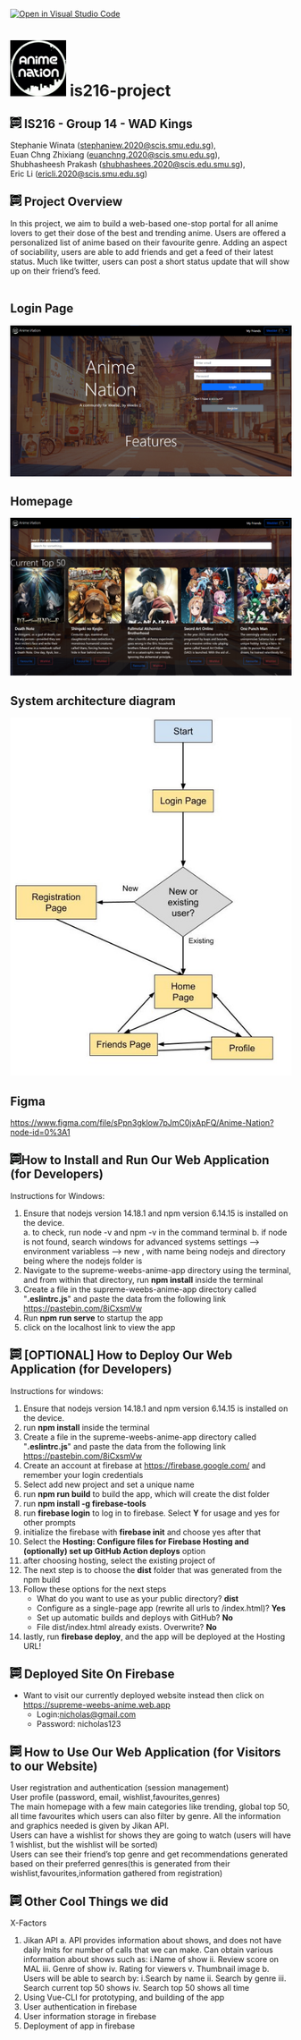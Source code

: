 [![Open in Visual Studio Code](https://classroom.github.com/assets/open-in-vscode-f059dc9a6f8d3a56e377f745f24479a46679e63a5d9fe6f495e02850cd0d8118.svg)](https://classroom.github.com/online_ide?assignment_repo_id=454305&assignment_repo_type=GroupAssignmentRepo)
# <img src="supreme-weebs-anime-app/src/assets/logo.jpg?raw=true" style="width:100px"> is216-project #

## <img src="supreme-weebs-anime-app/src/assets/logo.jpg?raw=true" style="width:20px"> IS216 - Group 14 - WAD Kings ##
<!-- * Please update the above header. For example, it should look like this: **IS216 - Group 123 - Supreme Children**
* Who are your group members? List everyone's full name, SMU email address, and other info you wish to put here.  -->

Stephanie Winata (stephaniew.2020@scis.smu.edu.sg), <br />
Euan Chng Zhixiang (euanchng.2020@scis.smu.edu.sg), <br />
Shubhasheesh Prakash (shubhashees.2020@scis.edu.smu.sg), <br />
Eric Li (ericli.2020@scis.smu.edu.sg) 


## <img src="supreme-weebs-anime-app/src/assets/logo.jpg?raw=true" style="width:20px"> Project Overview ##
<!-- * Describe your project. What is it called? What does it do? Why did you make this web application? Who will benefit from using your web application? Describe your users - who are they? (anyone? or specific target age group or gender? region? country?) -->


In this project, we aim to build a web-based one-stop portal for all anime lovers to get their dose of the best and trending anime. Users are offered a personalized list of anime based on their favourite genre. Adding an aspect of sociability, users are able to add friends and get a feed of their latest status. Much like twitter, users can post a short status update that will show up on their friend’s feed. 
<br />
<br />

## Login Page ##
<img src="/supreme-weebs-anime-app/src/assets/readme/login.png?raw=true">

## Homepage ##
<img src="/supreme-weebs-anime-app/src/assets/readme/homepage.png?raw=true">

<!-- * Feel free to use diagrams and images to describe. For example, if you have a system architecture diagram, please place it here and describe it. If you have a business process diagram, you can also place it here and describe it. -->
## System architecture diagram ##
<img src="/supreme-weebs-anime-app/src/assets/readme/sitemap.jpg?raw=true">

## Figma ##
https://www.figma.com/file/sPpn3gklow7pJmC0jxApFQ/Anime-Nation?node-id=0%3A1
    
## <img src="supreme-weebs-anime-app/src/assets/logo.jpg?raw=true" style="width:20px">How to Install and Run Our Web Application (for Developers) ##
<!-- * If a new developer were to have access to your IS216 project GitHub repo (and subsequently your source code files) and replicate your development environment on his development laptop computer, what are the steps he should take?
* What does he needs to install on his development laptop computer? How can he download your project files and run it on his own computer?
* Provide a step-by-step description of how to get the development environment running. You can choose to do so for at least 1 Operating System (Windows 10 or Mac OS).
* Feel free to use diagrams and images to describe. -->

Instructions for Windows:
1. Ensure that nodejs version 14.18.1 and npm version 6.14.15 is installed on the device. <br />
    a. to check, run node -v and npm -v in the command terminal
    b. if node is not found, search windows for advanced systems settings --> environment variabless --> new , with name being nodejs and directory being where the nodejs folder       is
2. Navigate to the supreme-weebs-anime-app directory using the terminal, and from within that directory,  run **npm install** inside the terminal
3. Create a file in the supreme-weebs-anime-app directory called "**.eslintrc.js**" and paste the data from the following link https://pastebin.com/8iCxsmVw
4. Run **npm run serve** to startup the app
5. click on the localhost link to view the app


## <img src="supreme-weebs-anime-app/src/assets/logo.jpg?raw=true" style="width:20px"> [OPTIONAL] How to Deploy Our Web Application (for Developers) ##
<!-- * As an optional X-factor, did your group deploy your web application to cloud? (e.g. AWS, GCP, Azure, Heroku, Digital Ocean, or similar) If so, provide a step-by-step description of how a developer can deploy your web application
* Feel free to use diagrams and images to describe. -->
Instructions for windows:
1. Ensure that nodejs version 14.18.1 and npm version 6.14.15 is installed on the device.
2. run **npm install** inside the terminal 
3. Create a file in the supreme-weebs-anime-app directory called "**.eslintrc.js**" and paste the data from the following link https://pastebin.com/8iCxsmVw
4. Create an account at firebase at https://firebase.google.com/ and remember your login credentials
5. Select add new project and set a unique name
6. run **npm run build** to build the app, which will create the dist folder
7. run **npm install -g firebase-tools**
8. run **firebase login** to log in to firebase. Select **Y** for usage and yes for other prompts 
9. initialize the firebase with **firebase init** and choose yes after that
10. Select the **Hosting: Configure files for Firebase Hosting and (optionally) set up GitHub Action deploys** option
11. after choosing hosting, select the existing project of <uniue name you have given>
12. The next step is to choose the **dist** folder that was generated from the npm build
13. Follow these options for the next steps
    * What do you want to use as your public directory? **dist**
    * Configure as a single-page app (rewrite all urls to /index.html)? **Yes**
    * Set up automatic builds and deploys with GitHub? **No**
    * File dist/index.html already exists. Overwrite? **No**    
13. lastly, run **firebase deploy**, and the app will be deployed at the Hosting URL!

## <img src="supreme-weebs-anime-app/src/assets/logo.jpg?raw=true" style="width:20px"> Deployed Site On Firebase ##
* Want to visit our currently deployed website instead then click on https://supreme-weebs-anime.web.app
    * Login:nicholas@gmail.com
    * Password: nicholas123

## <img src="supreme-weebs-anime-app/src/assets/logo.jpg?raw=true" style="width:20px"> How to Use Our Web Application (for Visitors to our Website) ##
<!-- * Yay! Your website is READY for visitors!
* Provide a step-by-step description of what the user/visitor can/should do upon visiting your website for the first time.
* It would be wonderful if you could include **screenshot images** of web pages to demonsrate what the user/visitor can/should do. -->

User registration and authentication (session management) <br />
User profile (password, email, wishlist,favourites,genres)<br />
The main homepage with a few main categories like trending, global top 50, all time favourites which users can also filter by genre. All the information and graphics needed is given by Jikan API.<br />
Users can have a wishlist for shows they are going to watch (users will have 1 wishlist, but the wishlist will be sorted) <br />
Users can see their friend’s top genre and get recommendations generated based on their preferred genres(this is generated from their wishlist,favourites,information gathered from registration)



## <img src="supreme-weebs-anime-app/src/assets/logo.jpg?raw=true" style="width:20px"> Other Cool Things we did ##
X-Factors
1. Jikan API 
    a. API provides information about shows, and does not have daily lmits for number of calls that we can make. Can obtain various information about shows such as:
        i.Name of show
        ii. Review score on MAL
        iii. Genre of show 
        iv. Rating for viewers 
        v. Thumbnail image 
    b. Users will be able to search by:
        i.Search by name
        ii. Search by genre
        iii. Search current top 50 shows
        iv. Search top 50 shows all time
3. Using Vue-CLI for prototyping, and building of the app
4. User authentication in firebase
5. User information storage in firebase
6. Deployment of app in firebase

<!-- ## 🤓 Useful Resources ##
* [**Markdown** Cheat Sheet](https://www.markdownguide.org/cheat-sheet/)
* [**GOOD** README Example 1](https://github.com/testing-library/cypress-testing-library)
* [**GOOD** README Example 2](https://github.com/typeorm/typeorm)
* [**GOOD** README Example 3](https://github.com/amark/gun)
* [**GOOD** README Example 4](https://github.com/google/leveldb) -->
